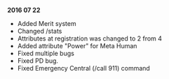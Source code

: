 **2016 07 22**
- Added Merit system
- Changed /stats
- Attributes at registration was changed to 2 from 4
- Added attribute "Power" for Meta Human
- Fixed multiple bugs
- Fixed PD bug.
- Fixed Emergency Central (/call 911) command
